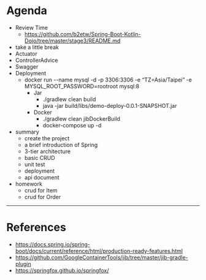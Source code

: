 # Agenda
* Review Time
  * https://github.com/b2etw/Spring-Boot-Kotlin-Dojo/tree/master/stage3/README.md
* take a little break
* Actuator
* ControllerAdvice
* Swagger
* Deployment
  * docker run --name mysql -d -p 3306:3306 -e “TZ=Asia/Taipei” -e MYSQL_ROOT_PASSWORD=rootroot mysql:8
    * Jar
      * ./gradlew clean build
      * java -jar build/libs/demo-deploy-0.0.1-SNAPSHOT.jar
    * Docker
      * ./gradlew clean jibDockerBuild
      * docker-compose up -d
 * summary
   * create the project
   * a brief introduction of Spring
   * 3-tier architecture
   * basic CRUD
   * unit test
   * deployment
   * api document
 * homework
   * crud for Item
   * crud for Order

---

# References
* https://docs.spring.io/spring-boot/docs/current/reference/html/production-ready-features.html
* https://github.com/GoogleContainerTools/jib/tree/master/jib-gradle-plugin
* https://springfox.github.io/springfox/
